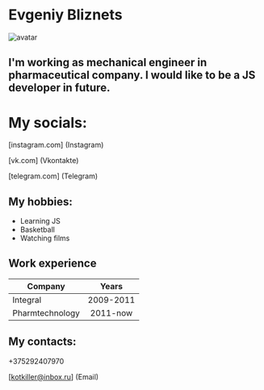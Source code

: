 # Evgeniy Bliznets

![avatar](/img/1.jpg "My photo")

## I'm working as mechanical engineer in pharmaceutical company. I would like to be a JS developer in future.

# My socials:

[instagram.com] (Instagram)

[vk.com] (Vkontakte)

[telegram.com] (Telegram)
 
## My hobbies:
* Learning JS
* Basketball
* Watching films
 
## Work experience
  Company       | Years 
-----------     |:-------: 
Integral        | 2009-2011
Pharmtechnology | 2011-now

## My contacts:
+375292407970

[kotkiller@inbox.ru] (Email)
